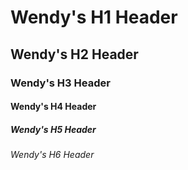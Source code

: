 # Wendy's H1 Header
## Wendy's H2 Header
### Wendy's H3 Header
#### Wendy's H4 Header
##### Wendy's H5 Header
###### Wendy's H6 Header
